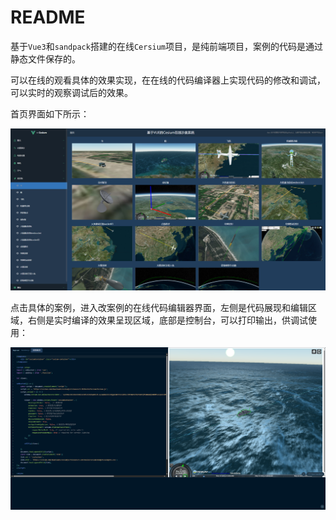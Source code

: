 # README

基于`Vue3`和`sandpack`搭建的在线`Cersium`项目，是纯前端项目，案例的代码是通过静态文件保存的。

可以在线的观看具体的效果实现，在在线的代码编译器上实现代码的修改和调试，可以实时的观察调试后的效果。

首页界面如下所示：

![image-20250510211327486](public/image-20250510211327486.png)

点击具体的案例，进入改案例的在线代码编辑器界面，左侧是代码展现和编辑区域，右侧是实时编译的效果呈现区域，底部是控制台，可以打印输出，供调试使用：

![image-20250510211503029](public/image-20250510211503029.png)

